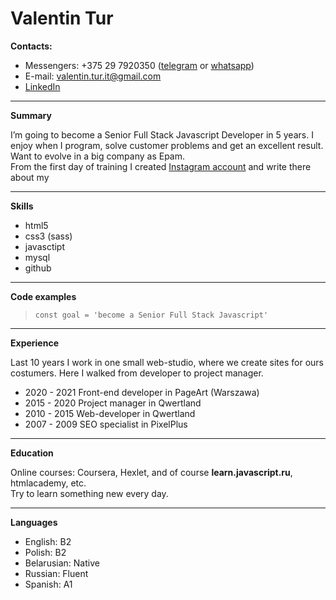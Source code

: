 # Valentin Tur
**Contacts:**

* Messengers: +375 29 7920350 ([telegram](https://t.me/mishel_gondri) or [whatsapp](https://wa.me/375297920350))
* E-mail: valentin.tur.it@gmail.com
* [LinkedIn](https://www.linkedin.com/in/valentin-tur-490553a9/)

---
   
**Summary**

I’m going to become a Senior Full Stack Javascript Developer in 5 years.
I enjoy when I program, solve customer problems and get an excellent result.
Want to evolve in a big company as Epam.  
From the first day of training I created [Instagram account](https://www.instagram.com/valentin.react/) and write there about my 

---
**Skills**
 * html5
 * css3 (sass)
 * javasctipt
 * mysql
 * github
  
---
**Code examples**

> `const goal = 'become a Senior Full Stack Javascript'`

---

**Experience**

Last 10 years I work in one small web-studio, where we create sites for ours costumers. Here I walked from developer to project manager.
* 2020 - 2021 Front-end developer in PageArt (Warszawa)
* 2015 - 2020 Project manager in Qwertland
* 2010 - 2015 Web-developer in Qwertland
* 2007 - 2009 SEO specialist in PixelPlus
  
---

**Education**

Online courses: Coursera, Hexlet, and of course **learn.javascript.ru**, htmlacademy, etc.  
Try to learn something new every day.

---
**Languages**

* English: B2
* Polish: B2
* Belarusian: Native
* Russian: Fluent
* Spanish: A1